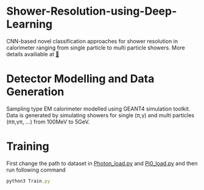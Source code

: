 # Shower-Resolution-using-Deep-Learning

CNN-based novel classification approaches for shower resolution in calorimeter ranging from single particle to multi particle showers. More details availiable at [:page_facing_up:](https://arxiv.org/abs/2103.16247)

# Detector Modelling and Data Generation
Sampling type EM calorimeter modelled using GEANT4 simulation toolkit. Data is generated by simulating showers for single (π,γ) and multi particles (ππ,γπ, ...)  from 100MeV to 5GeV.


# Training
First change the path to dataset in [Photon_load.py](https://github.com/yogeshverma1998/Shower-Resolution-using-Deep-Learning/blob/main/Photon_load.py) and [Pi0_load.py](https://github.com/yogeshverma1998/Shower-Resolution-using-Deep-Learning/blob/main/Pi0_load.py) and then run following command
```js
python3 Train.py
```
